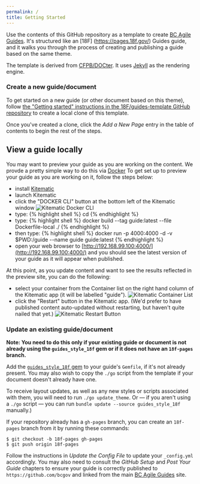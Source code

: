 ```yaml
---
permalink: /
title: Getting Started
---
```

Use the contents of this GitHub repository as a template to create [BC Agile Guides](http://guides-template.pathfinder.gov.bc.ca/). It's structured like an [18F] (https://pages.18f.gov/) Guides guide,
and it walks you through the process of creating and publishing a guide based on
the same theme.

The template is derived from [CFPB/DOCter](https://github.com/CFPB/DOCter).
It uses [Jekyll](http://jekyllrb.com/) as the rendering engine.

### Create a new guide/document

To get started on a new guide (or other document based on this theme), 
follow [the "Getting started" instructions in the 18F/guides-template GitHub
repository](https://github.com/18F/guides-template/#getting-started) to create
a local clone of this template.

Once you've created a clone, click the _Add a New Page_ entry in the table of
contents to begin the rest of the steps.


## View a guide locally

You may want to preview your guide as you are working on the content.  We provde a pretty simple way to do this via [Docker](https://www.docker.com/) To get set up to preview your guide as you are working on it, follow the steps below:
 
 * install [Kitematic](https://kitematic.com/)
 * launch Kitematic
 * click the "DOCKER CLI" button at the bottom left of the Kitematic window <img src="{{site.baseurl}}/images/kitematic-docker-cli.png" alt="Kitematic Docker CLI">
 * type:
 {% highlight shell %}
  cd <location of your guide repo>
  {% endhighlight %}
 * type:
 {% highlight shell %}
 docker build --tag guide:latest --file Dockerfile-local ./
 {% endhighlight %}
 * then type:
 {% highlight shell %}
  docker run -p 4000:4000 -d -v $PWD:/guide --name guide guide:latest
  {% endhighlight %}
 * open your web browser to [http://192.168.99.100:4000/](http://192.168.99.100:4000/) and you should see the latest version of your guide as it will appear when published.
  
At this point, as you update content and want to see the results reflected in the preview site, you can do the following:

* select your container from the Container list on the right hand column of the Kitematic app (it will be labelled "guide"). <img src="{{site.baseurl}}/images/kitematic-container-list.png" alt="Kitematic Container List">
* click the "Restart" button in the Kitematic app. (We'd prefer to have published content auto-updated without restarting, but haven't quite nailed that yet.) <img src="{{site.baseurl}}/images/kitematic-restart-button.png" alt="Kitematic Restart Button">

### Update an existing guide/document

__Note: You need to do this only if your existing guide or document is not already
using the `guides_style_18f` gem or if it does not have an `18f-pages`
branch.__

Add the [`guides_style_18f` gem](https://github.com/18F/guides-style) to your
guide's `Gemfile`, if it's not already present. You may also wish to copy the
`./go` script from the template if your document doesn't already have one.

To receive layout updates, as well as any new styles or scripts associated
with them, you will need to run `./go update_theme`. Or — if you aren't using
a `./go` script — you can run `bundle update --source guides_style_18f`
manually.)

If your repository already has a `gh-pages` branch, you can create an
`18f-pages` branch from it by running these commands:

```
$ git checkout -b 18f-pages gh-pages
$ git push origin 18f-pages
```

Follow the instructions in _Update the Config File_ to update your
`_config.yml` accordingly. You may also need to consult the _GitHub Setup_ and
_Post Your Guide_ chapters to ensure your guide is correctly published to
`https://github.com/bcgov` and linked from the main [BC Agile
Guides](http://guides-template.pathfinder.gov.bc.ca/) site.
